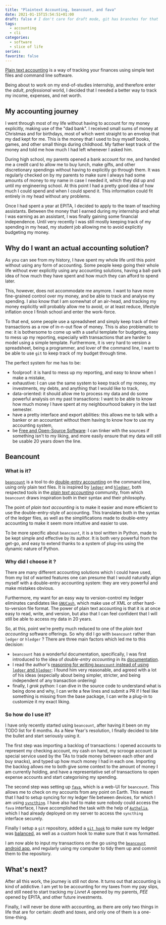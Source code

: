 ```yaml
---
title: "Plaintext Accounting, beancount, and fava"
date: 2021-01-15T15:54:51+01:00
draft: false # I don't care for draft mode, git has branches for that
tags:
  - accounting
  - cli
categories:
  - software
  - slice of life
series:
favorite: false
---
```


[Plain text accounting](https://plaintextaccounting.org/) is a way of tracking
your finances using simple text files and command line software.

Being about to work on my end-of-studies internship, and therefore enter the
*adult*, *professional* world, I decided that I needed a better way to track my
income, expenses, and net worth.

<!--more-->

## My accounting journey

I went through most of my life without having to account for my money
explicitly, making use of the "dad bank". I received small sums of money at
Christmas and for birthdays, most of which went straight to an envelop that my
dad kept for me. This is the money that I used to buy myself books, games, and
other small things during childhood. My father kept track of the money and told
me how much I had left whenever I asked him.

During high school, my parents opened a bank account for me, and handed me
a credit card to allow me to buy lunch, make gifts, and other discretionary
spendings without having to explicitly go through them. It was regularly checked
on by my parents to make sure I always had some amounts of money to my name in
case I needed it, which they did up and until my engineering school. At this
point I had a pretty good idea of how much I could spend and when I could spend
it. This information could fit entirely in my head without any problems.

Once I had spent a year at EPITA, I decided to apply to the team of teaching
assistants. Between the money that I earned during my internship and what I
was earning as an assistant, I was finally gaining some financial independence.
Until very recently I was still mostly keeping track of my spending in my head,
my student job allowing me to avoid explicitly budgeting my money.

## Why do I want an actual accounting solution?

As you can see from my history, I have spent my whole life until this point
without using any form of accounting. Some people keep going their whole life
without ever explicitly using any accounting solutions, having a ball-park idea
of how much they have spent and how much they can afford to spend later.

This, however, does not accommodate me anymore. I want to have more fine-grained
control over my money, and be able to track and analyse my spending. I also know
that I am somewhat of an air-head, and tracking my money explicitly will
probably allow me to avoid, or at least reduce, lifestyle inflation once
I finish school and enter the work-force.

To that end, some people use a spreadsheet and simply keep track of their
transactions as a row of in-n-out flow of money. This is also problematic to me:
it is bothersome to come up with a useful template for budgeting, easy to mess
up my reporting, especially with transactions that are harder to model using
a simple template. Furthermore, it is very hard to version a spreadsheet, being
a programmer, and lover of the command line, I want to be able to use `git` to
keep track of my budget through time.

The perfect system for me has to be:

* foolproof: it is hard to mess up my reporting, and easy to know when I make
  a mistake,
* exhaustive: I can use the same system to keep track of my money, my
  investments, my debts, and anything that I would like to track,
* data-oriented: it should allow me to process my data and do some powerful
  analysis on my past transactions: I want to be able to know how much money
  I have spent at my neighbourhood bakery in the last semester.
* have a pretty interface and export abilities: this allows me to talk with
  a banker or an accountant without them having to know how to use my accounting
  system,
* be [Free and Open-Source Software][foss]: I can tinker with the sources if
  something isn't to my liking, and more easily ensure that my data will still
  be usable 20 years down the line.

[foss]: https://en.wikipedia.org/wiki/Free_and_open-source_software

## Beancount

### What is it?

[`beancount`][beancount] is a tool to do [double-entry accounting][double-entry]
on the command line, using only plain text files. It is inspired by
[`ledger`][ledger] and [`hledger`][hledger], both respected tools in the [*plain
text accounting*][plain-text] community, from which `beancount` draws inspiration
both in their syntax and their philosophy.

The point of *plain text accounting* is to make it easier and more efficient to
use the double-entry-style of accounting. This translates both in the syntax of
the ledger files, as well as the simplifications made to double-entry accounting
to make it seem more intuitive and easier to use.

To be more specific about `beancount`, it is a tool written in Python, made to
be kept simple and effective by its author. It is both very powerful from
the get-go, and easy to extend thanks to a system of plug-ins using the dynamic
nature of Python.

[beancount]: https://beancount.github.io/
[double-entry]: https://en.wikipedia.org/wiki/Double-entry_bookkeeping
[ledger]: https://www.ledger-cli.org/
[hledger]: https://hledger.org/
[plain-text]: https://plaintextaccounting.org/

### Why did I choose it ?

There are many different accounting solutions which I could have used, from my
list of wanted features one can presume that I would naturally align myself with
a double-entry accounting system: they are very powerful and make mistakes
obvious.

Furthermore, my want for an easy way to version-control my ledger eliminates
candidates like [`GNUCash`][gnucash], which make use of XML or other
hard-to-version file format. The power of plain text accounting is that it is at
once easy to read, write, and version, but also that I can feel confident that
I will still be able to access my data in 20 years.

So, at this, point we're pretty much reduced to one of the *plain text
accounting* software offerings. So why did I go with `beancount` rather than
`ledger` or `hledger` ? There are three main factors which led me to this
decision:

* `beancount` has a wonderful documentation, specifically, I was first
  introduced to the idea of *double-entry accounting* in its
  [documentation][double-entry-beancount].
* I read the author's [reasoning for writing `beancount` instead of using
  `ledger` and `hledger`][why-beancount]: I found him very reasonable, and
  agreed with a lot of his ideas (especially about being simpler, stricter,
  and being independent of any transaction ordering)
* finally, I *grok* python: I can dive in the source code to understand what is
  being done and why, I can write a few lines and submit a PR if I feel like
  something is missing from the base package, I can write a plug-in to customize
  it my exact liking.

[gnucash]: https://www.gnucash.org/
[double-entry-beancount]: https://beancount.github.io/docs/the_double_entry_counting_method.html
[why-beancount]: https://beancount.github.io/docs/a_comparison_of_beancount_and_ledger_hledger.html

### So how do I use it?

I have only recently started using `beancount`, after having it been on my TODO
list for 6 months. As a New Year's resolution, I finally decided to bite the
bullet and start seriously using it.

The first step was importing a backlog of transactions: I opened accounts to
represent my checking account, my cash on hand, my scrooge account (a special
service used by the TAs to trade money between each other and buy snacks), and
typed up how much money I had in each one. Importing the backlog allows me to
both give some context to the amount of money I am currently holding, and have
a representative set of transactions to open expense accounts and start
categorising my spending.

The second step was setting up [`fava`][fava], which is a web-UI for
`beancount`. This allows me to check on my accounts from any point on Earth.
This meant that I had to setup syncing for my ledger file between devices, for
which I am using [`syncthing`][syncthing]. I have also had to make sure nobody
could access the `fava` interface, I have accomplished the task with the help of
[`Authelia`][authelia], which I had already deployed on my server to access the
`syncthing` interface securely.

Finally I setup a `git` repository, added a [`git hook`][git-hook] to make sure
my ledger was [balanced][bean-check-hook], as well as a custom hook to make sure
that it was formatted.

I am now able to input my transactions on the go using the [`beancount` android
app][beancount-android], and regularly using my computer to tidy them up and
commit them to the repository.

[fava]: https://github.com/beancount/fava/
[syncthing]: https://syncthing.net/
[authelia]: https://www.authelia.com/
[git-hook]: https://git-scm.com/docs/githooks
[bean-check-hook]: https://github.com/d6e/beancount-check/
[beancount-android]: https://github.com/xuhcc/beancount-mobile

## What's next?

After all this work, the journey is still not done. It turns out that accounting
is kind of addictive. I am yet to be accounting for my taxes from my pay slips,
and still need to start tracking my *Livret A* opened by my parents, *PEE*
opened by EPITA, and other future investments.

Finally, I will never be done with accounting, as there are only two things in
life that are for certain: *death* and *taxes*, and only one of them is
a one-time-thing.
